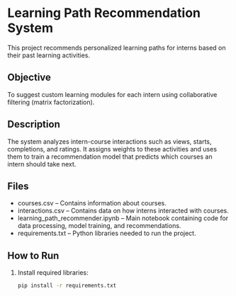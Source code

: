 # Learning Path Recommendation System

This project recommends personalized learning paths for interns based on their past learning activities.

## Objective
To suggest custom learning modules for each intern using collaborative filtering (matrix factorization).

## Description
The system analyzes intern-course interactions such as views, starts, completions, and ratings. It assigns weights to these activities and uses them to train a recommendation model that predicts which courses an intern should take next.

## Files
- courses.csv – Contains information about courses.
- interactions.csv – Contains data on how interns interacted with courses.
- learning_path_recommender.ipynb – Main notebook containing code for data processing, model training, and recommendations.
- requirements.txt – Python libraries needed to run the project.

## How to Run
1. Install required libraries:
   ```bash
   pip install -r requirements.txt
